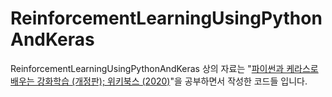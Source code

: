 # ReinforcementLearningUsingPythonAndKeras

ReinforcementLearningUsingPythonAndKeras 상의 자료는 "[파이썬과 케라스로 배우는 강화학습 (개정판); 위키북스 (2020)](https://wikibook.co.kr/rlrev/)"을 공부하면서 작성한 코드들 입니다.